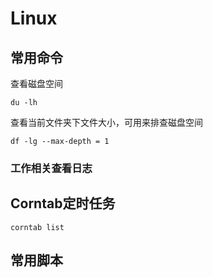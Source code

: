 # Linux

## 常用命令

查看磁盘空间
```shell
du -lh
```

查看当前文件夹下文件大小，可用来排查磁盘空间
```shell
df -lg --max-depth = 1
```
### 工作相关查看日志


## Corntab定时任务
```shell
corntab list
```

## 常用脚本